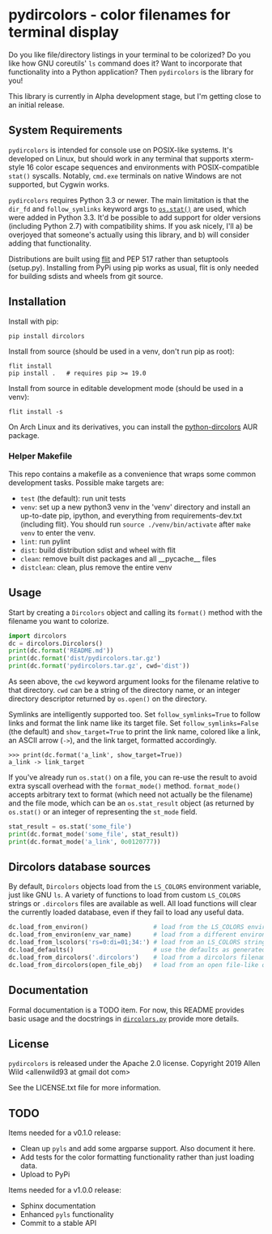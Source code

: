 # pydircolors - color filenames for terminal display
Do you like file/directory listings in your terminal to be colorized? Do you like how GNU coreutils'
`ls` command does it? Want to incorporate that functionality into a Python application? Then
`pydircolors` is the library for you!

This library is currently in Alpha development stage, but I'm getting close to an initial release.

## System Requirements
`pydircolors` is intended for console use on POSIX-like systems. It's developed on Linux, but should
work in any terminal that supports xterm-style 16 color escape sequences and environments with
POSIX-compatible `stat()` syscalls. Notably, `cmd.exe` terminals on native Windows are not
supported, but Cygwin works.

`pydircolors` requires Python 3.3 or newer. The main limitation is that the `dir_fd` and
`follow_symlinks` keyword args to [`os.stat()`](https://docs.python.org/3/library/os.html#os.stat)
are used, which were added in Python 3.3. It'd be possible to add support for older versions
(including Python 2.7) with compatibility shims. If you ask nicely, I'll a) be overjoyed that
someone's actually using this library, and b) will consider adding that functionality.

Distributions are built using [flit](https://github.com/takluyver/flit) and PEP 517 rather than
setuptools (setup.py). Installing from PyPi using pip works as usual, flit is only needed for
building sdists and wheels from git source.

## Installation
Install with pip:

    pip install dircolors

Install from source (should be used in a venv, don't run pip as root):

    flit install
    pip install .   # requires pip >= 19.0

Install from source in editable development mode (should be used in a venv):

    flit install -s

On Arch Linux and its derivatives, you can install the
[python-dircolors](https://aur.archlinux.org/packages/python-dircolors) AUR package.

### Helper Makefile
This repo contains a makefile as a convenience that wraps some common development tasks. Possible
make targets are:
  * `test` (the default): run unit tests
  * `venv`: set up a new python3 venv in the 'venv' directory and install an up-to-date pip,
    ipython, and everything from requirements-dev.txt (including flit). You should run
    `source ./venv/bin/activate` after `make venv` to enter the venv.
  * `lint`: run pylint
  * `dist`: build distribution sdist and wheel with flit
  * `clean`: remove built dist packages and all \_\_pycache\_\_ files
  * `distclean`: clean, plus remove the entire venv

## Usage
Start by creating a `Dircolors` object and calling its `format()` method with the filename you want
to colorize.

```python
import dircolors
dc = dircolors.Dircolors()
print(dc.format('README.md'))
print(dc.format('dist/pydircolors.tar.gz')
print(dc.format('pydircolors.tar.gz', cwd='dist'))
```

As seen above, the `cwd` keyword argument looks for the filename relative to that directory. `cwd`
can be a string of the directory name, or an integer directory descriptor returned by `os.open()` on
the directory.

Symlinks are intelligently supported too. Set `follow_symlinks=True` to follow links and format the
link name like its target file. Set `follow_symlinks=False` (the default) and `show_target=True` to
print the link name, colored like a link, an ASCII arrow (`->`), and the link target, formatted
accordingly.

```
>>> print(dc.format('a_link', show_target=True))
a_link -> link_target
```

If you've already run `os.stat()` on a file, you can re-use the result to avoid extra syscall
overhead with the `format_mode()` method. `format_mode()` accepts arbitrary text to format (which
need not actually be the filename) and the file mode, which can be an `os.stat_result` object (as
returned by `os.stat()` or an integer of representing the `st_mode` field.

```python
stat_result = os.stat('some_file')
print(dc.format_mode('some_file', stat_result))
print(dc.format_mode('a_link', 0o0120777))
```

## Dircolors database sources
By default, `Dircolors` objects load from the `LS_COLORS` environment variable, just like GNU `ls`.
A variety of functions to load from custom `LS_COLORS` strings or `.dircolors` files are available
as well. All load functions will clear the currently loaded database, even if they fail to load any
useful data.

```python
dc.load_from_environ()                  # load from the LS_COLORS environment variable (the default)
dc.load_from_environ(env_var_name)      # load from a different environment variable
dc.load_from_lscolors('rs=0:di=01;34:') # load from an LS_COLORS string
dc.load_defaults()                      # use the defaults as generated by `dircolors -p`
dc.load_from_dircolors('.dircolors')    # load from a dircolors filename
dc.load_from_dircolors(open_file_obj)   # load from an open file-like object
```

## Documentation
Formal documentation is a TODO item. For now, this README provides basic usage and the docstrings in
[`dircolors.py`](https://github.com/aswild/pydircolors/blob/master/dircolors/dircolors.py) provide
more details.

## License
`pydircolors` is released under the Apache 2.0 license. Copyright 2019 Allen Wild \<allenwild93 at
gmail dot com\>

See the LICENSE.txt file for more information.

## TODO
Items needed for a v0.1.0 release:
  * Clean up `pyls` and add some argparse support. Also document it here.
  * Add tests for the color formatting functionality rather than just loading data.
  * Upload to PyPi

Items needed for a v1.0.0 release:
  * Sphinx documentation
  * Enhanced `pyls` functionality
  * Commit to a stable API
